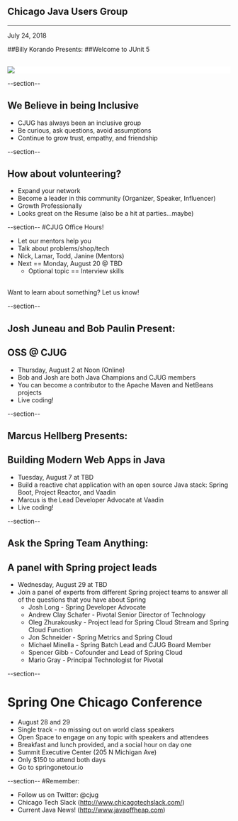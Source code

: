 ## Chicago Java Users Group

---

July 24, 2018

##Billy Korando Presents: 
##Welcome to JUnit 5


<div style="background-color: white; margin-top: 30px;">
	<img src="images/cjug.gif" style="border: none; box-shadow: none;"/>
</div>


--section--
## We Believe in being Inclusive
 * CJUG has always been an inclusive group
 * Be curious, ask questions, avoid assumptions
 * Continue to grow trust, empathy, and friendship

--section--

## How about volunteering?
 * Expand your network
 * Become a leader in this community (Organizer, Speaker, Influencer)
 * Growth Professionally
 * Looks great on the Resume (also be a hit at parties...maybe)


--section--
#CJUG Office Hours!
* Let our mentors help you
* Talk about problems/shop/tech
* Nick, Lamar, Todd, Janine (Mentors)
* Next == Monday, August 20 @ TBD
  * Optional topic == Interview skills

<br>
Want to learn about something? Let us know!

--section--

## Josh Juneau and Bob Paulin Present: 
## OSS @ CJUG

* Thursday, August 2 at Noon (Online)
* Bob and Josh are both Java Champions and CJUG members
* You can become a contributor to the Apache Maven and NetBeans projects
* Live coding!


--section--

## Marcus Hellberg Presents: 
## Building Modern Web Apps in Java

* Tuesday, August 7 at TBD
* Build a reactive chat application with an open source Java stack: Spring Boot, Project Reactor, and Vaadin
* Marcus is the Lead Developer Advocate at Vaadin
* Live coding!

--section--

## Ask the Spring Team Anything: 
## A panel with Spring project leads

* Wednesday, August 29 at TBD
* Join a panel of experts from different Spring project teams to answer all of the questions that you have about Spring
  * Josh Long - Spring Developer Advocate
  * Andrew Clay Schafer - Pivotal Senior Director of Technology
  * Oleg Zhurakousky - Project lead for Spring Cloud Stream and Spring Cloud Function
  * Jon Schneider - Spring Metrics and Spring Cloud
  * Michael Minella - Spring Batch Lead and CJUG Board Member
  * Spencer Gibb - Cofounder and Lead of Spring Cloud
  * Mario Gray - Principal Technologist for Pivotal


--section--

# Spring One Chicago Conference

* August 28 and 29
* Single track - no missing out on world class speakers
* Open Space to engage on any topic with speakers and attendees
* Breakfast and lunch provided, and a social hour on day one
* Summit Executive Center (205 N Michigan Ave)
* Only $150 to attend both days
* Go to springonetour.io

--section--
#Remember:
 * Follow us on Twitter: @cjug
 * Chicago Tech Slack (http://www.chicagotechslack.com/)
 * Current Java News! (http://www.javaoffheap.com)

